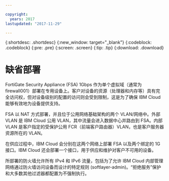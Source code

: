 ```yaml
---

copyright:
  years: 2017
lastupdated: "2017-11-29"

---
```


{:shortdesc: .shortdesc}
{:new_window: target="_blank"}
{:codeblock: .codeblock}
{:pre: .pre}
{:screen: .screen}
{:tip: .tip}
{:download: .download}

# 缺省部署

FortiGate Security Appliance (FSA) 1Gbps 作为单个虚拟域（通常为 firewall001）部署在专用设备上。客户对设备的资源（处理器和内存等）具有完全访问权，但对设备级别的配置的访问则会受到限制，这是为了确保 IBM Cloud 能够有效地为设备提供支持。

FSA 以 NAT 方式部署，并且位于公用网络基础架构的两个 VLAN/网络中。外部 VLAN 是 IBM Cloud 公用 VLAN，其中流量会进入数据中心并路由到 FSA。内部 VLAN 是客户指定的受保护公用 FCR（前端客户路由器）VLAN，也是客户服务器资源所在的 VLAN。  

在供应过程中，IBM Cloud 会分别在这两个网络上部署 FSA 以及两个绑定的 1G 接口。IBM Cloud 还会部署一个接口，用于供应和维护对客户不可用的设备。

所部署的防火墙允许所有 IPv4 和 IPv6 流量，包括为了允许 IBM Cloud 内部管理网络通过防火墙访问设备而设计的特定规则 (softlayer-admin)。“拒绝服务”保护和大多数其他过滤器都配置为不强制执行。
